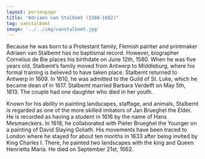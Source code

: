```yaml
---
layout: personpage
title: "Adriaen van Stalbemt (1580-1662)"
tag: vanstalbemt
image: '../../img/vanstalbemt.jpg'
---
```


<p>Because he was born to a Protestant family, Flemish painter and printmaker Adriaen van Stalbemt has no baptismal record. However, biographer Cornelius de Bie places his birthdate on June 12th, 1580. When he was five years old, Stalbemt’s family moved from Antwerp to Middleburg, where his formal training is believed to have taken place. Stalbemt returned to Antwerp in 1609. In 1610, he was admitted to the Guild of St. Luke, which he became dean of in 1617. Stalbemt married Barbara Verdelft on May 5th, 1613. The couple had one daughter who died in her youth. </p>
<p>	Known for his ability in painting landscapes, staffage, and animals, Stalbemt is regarded as one of the more skilled imitators of Jan Brueghel the Elder. He is recorded as having a student in 1616 by the name of Hans Mesmaeckers. In 1618, he collaborated with Pieter Brueghel the Younger on a painting of David Slaying Goliath. His movements have been traced to London where he stayed for about ten months in 1633 after being invited by King Charles I. There, he painted two landscapes with the king and Queen Henrietta Maria. He died on September 21st, 1662.</p>